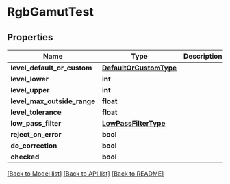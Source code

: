 # RgbGamutTest

## Properties
Name | Type | Description | Notes
------------ | ------------- | ------------- | -------------
**level_default_or_custom** | [**DefaultOrCustomType**](DefaultOrCustomType.md) |  | [optional] 
**level_lower** | **int** |  | [optional] 
**level_upper** | **int** |  | [optional] 
**level_max_outside_range** | **float** |  | [optional] 
**level_tolerance** | **float** |  | [optional] 
**low_pass_filter** | [**LowPassFilterType**](LowPassFilterType.md) |  | [optional] 
**reject_on_error** | **bool** |  | [optional] 
**do_correction** | **bool** |  | [optional] 
**checked** | **bool** |  | [optional] 

[[Back to Model list]](../README.md#documentation-for-models) [[Back to API list]](../README.md#documentation-for-api-endpoints) [[Back to README]](../README.md)


